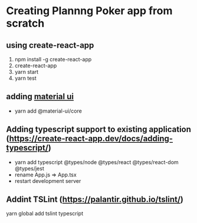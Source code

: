 # Creating Plannng Poker app from scratch

## using create-react-app

1. npm install -g create-react-app
2. create-react-app <folderPath>
3. yarn start
4. yarn test

## adding [material ui](https://material-ui.co)

- yarn add @material-ui/core

## Adding typescript support to existing application (https://create-react-app.dev/docs/adding-typescript/)

- yarn add typescript @types/node @types/react @types/react-dom @types/jest
- rename App.js => App.tsx
- restart development server

## Addint TSLint (https://palantir.github.io/tslint/)

yarn global add tslint typescript
